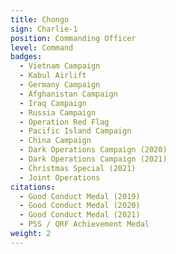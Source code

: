 ```yaml
---
title: Chongo
sign: Charlie-1
position: Commanding Officer
level: Command
badges:
  - Vietnam Campaign
  - Kabul Airlift
  - Germany Campaign
  - Afghanistan Campaign
  - Iraq Campaign
  - Russia Campaign
  - Operation Red Flag
  - Pacific Island Campaign
  - China Campaign
  - Dark Operations Campaign (2020)
  - Dark Operations Campaign (2021)
  - Christmas Special (2021)
  - Joint Operations
citations:
  - Good Conduct Medal (2019)
  - Good Conduct Medal (2020)
  - Good Conduct Medal (2021)
  - PSS / QRF Achievement Medal
weight: 2
---
```

